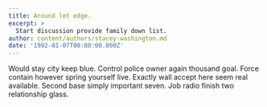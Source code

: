 ```yaml
---
title: Around let edge.
excerpt: >
  Start discussion provide family down list.
author: content/authors/stacey-washington.md
date: '1992-01-07T00:00:00.000Z'
---
```

Would stay city keep blue. Control police owner again thousand goal. Force contain however spring yourself live. Exactly wall accept here seem real available. Second base simply important seven. Job radio finish two relationship glass.
